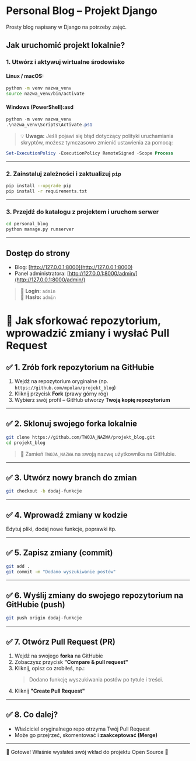 # Personal Blog – Projekt Django

Prosty blog napisany w Django na potrzeby zajęć.

## Jak uruchomić projekt lokalnie?

### 1. Utwórz i aktywuj wirtualne środowisko

#### Linux / macOS:
```bash
python -m venv nazwa_venv
source nazwa_venv/bin/activate
```

#### Windows (PowerShell):asd
```powershell
python -m venv nazwa_venv
.\nazwa_venv\Scripts\Activate.ps1
```

> 💡 **Uwaga:** Jeśli pojawi się błąd dotyczący polityki uruchamiania skryptów, możesz tymczasowo zmienić ustawienia za pomocą:
```powershell
Set-ExecutionPolicy -ExecutionPolicy RemoteSigned -Scope Process
```

---

### 2. Zainstaluj zależności i zaktualizuj `pip`

```bash
pip install --upgrade pip
pip install -r requirements.txt
```

---

### 3. Przejdź do katalogu z projektem i uruchom serwer

```bash
cd personal_blog
python manage.py runserver
```

---

## Dostęp do strony

- Blog: [http://127.0.0.1:8000](http://127.0.0.1:8000)  
- Panel administratora: [http://127.0.0.1:8000/admin/](http://127.0.0.1:8000/admin/)

> 🔐 **Login:** `admin`  
> 🔐 **Hasło:** `admin`

# 🔁 Jak sforkować repozytorium, wprowadzić zmiany i wysłać Pull Request

## ✅ 1. Zrób **fork** repozytorium na GitHubie

1. Wejdź na repozytorium oryginalne (np. `https://github.com/mpolan/projekt_blog`)
2. Kliknij przycisk **Fork** (prawy górny róg)
3. Wybierz swój profil – GitHub utworzy **Twoją kopię repozytorium**

---

## ✅ 2. Sklonuj swojego forka lokalnie

```bash
git clone https://github.com/TWOJA_NAZWA/projekt_blog.git
cd projekt_blog
```

> 🔁 Zamień `TWOJA_NAZWA` na swoją nazwę użytkownika na GitHubie.

---

## ✅ 3. Utwórz nowy branch do zmian

```bash
git checkout -b dodaj-funkcje
```

---

## ✅ 4. Wprowadź zmiany w kodzie

Edytuj pliki, dodaj nowe funkcje, poprawki itp.

---

## ✅ 5. Zapisz zmiany (commit)

```bash
git add .
git commit -m "Dodano wyszukiwanie postów"
```

---

## ✅ 6. Wyślij zmiany do swojego repozytorium na GitHubie (push)

```bash
git push origin dodaj-funkcje
```

---

## ✅ 7. Otwórz **Pull Request** (PR)

1. Wejdź na swojego **forka** na GitHubie
2. Zobaczysz przycisk **"Compare & pull request"**
3. Kliknij, opisz co zrobiłeś, np.:
   > Dodano funkcję wyszukiwania postów po tytule i treści.
4. Kliknij **"Create Pull Request"**

---

## ✅ 8. Co dalej?

- Właściciel oryginalnego repo otrzyma Twój Pull Request
- Może go przejrzeć, skomentować i **zaakceptować (Merge)**

---

📌 Gotowe! Właśnie wysłałeś swój wkład do projektu Open Source 💪
